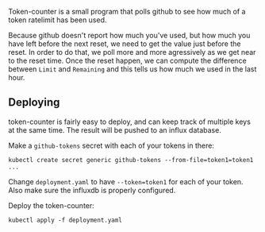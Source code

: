 Token-counter is a small program that polls github to see how much of a token
ratelimit has been used.

Because github doesn't report how much you've used, but how much you have left
before the next reset, we need to get the value just before the reset.  In order
to do that, we poll more and more agressively as we get near to the reset
time. Once the reset happen, we can compute the difference between `Limit` and
`Remaining` and this tells us how much we used in the last hour.

Deploying
---------

token-counter is fairly easy to deploy, and can keep track of multiple keys at
the same time. The result will be pushed to an influx database.

Make a `github-tokens` secret with each of your tokens in there:
```
kubectl create secret generic github-tokens --from-file=token1=token1 ...
```

Change `deployment.yaml` to have `--token=token1` for each of your token. Also
make sure the influxdb is properly configured.

Deploy the token-counter:
```
kubectl apply -f deployment.yaml
```
